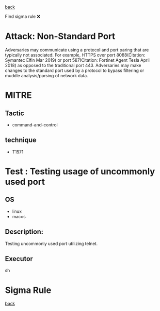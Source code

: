 
[back](../index.md)

Find sigma rule :x: 

# Attack: Non-Standard Port 

Adversaries may communicate using a protocol and port paring that are typically not associated. For example, HTTPS over port 8088(Citation: Symantec Elfin Mar 2019) or port 587(Citation: Fortinet Agent Tesla April 2018) as opposed to the traditional port 443. Adversaries may make changes to the standard port used by a protocol to bypass filtering or muddle analysis/parsing of network data.

# MITRE
## Tactic
  - command-and-control


## technique
  - T1571


# Test : Testing usage of uncommonly used port
## OS
  - linux
  - macos


## Description:
Testing uncommonly used port utilizing telnet.


## Executor
sh

# Sigma Rule


[back](../index.md)
